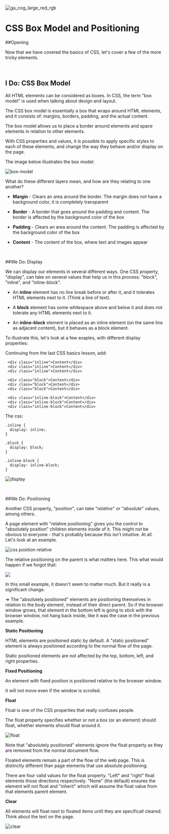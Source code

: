 ![ga_cog_large_red_rgb](https://cloud.githubusercontent.com/assets/40461/8183776/469f976e-1432-11e5-8199-6ac91363302b.png)

CSS Box Model and Positioning
=====

##Opening

Now that we have covered the basics of CSS, let's cover a few of the more tricky elements. 

<br>

## I Do: CSS Box Model

All HTML elements can be considered as boxes. In CSS, the term "box model" is used when talking about design and layout.

The CSS box model is essentially a box that wraps around HTML elements, and it consists of: margins, borders, padding, and the actual content.

The box model allows us to place a border around elements and space elements in relation to other elements. 

With CSS properties and values, it is possible to apply specific styles to each of these elements, and change the way they behave and/or display on the page. 

The image below illustrates the box model:

![box-model](https://cloud.githubusercontent.com/assets/40461/8234473/196b96b4-15d4-11e5-8782-0a8adacd471a.gif)

What do these different layers mean, and how are they relating to one another?

* **Margin** - Clears an area around the border. The margin does not have a background color, it is completely transparent

* **Border** - A border that goes around the padding and content. The border is affected by the background color of the box

* **Padding** - Clears an area around the content. The padding is affected by the background color of the box

* **Content** - The content of the box, where text and images appear

<br>

##We Do: Display

We can display our elements in several different ways. One CSS property, "display", can take on several values that help us in this process: "block", "inline", and "inline-block". 

* An **inline** element has no line break before or after it, and it tolerates HTML elements next to it. (Think a line of text).

* A **block** element has some whitespace above and below it and does not tolerate any HTML elements next to it.

* An **inline-block** element is placed as an inline element (on the same line as adjacent content), but it behaves as a block element.

To illustrate this, let's look at a few exaples, with different display properties:

Continuing from the last CSS basics lesson, add: 
	
```
 <div class="inline">Content</div>
 <div class="inline">Content</div>
 <div class="inline">Content</div>
	
 <div class="block">Content</div>
 <div class="block">Content</div>
 <div class="block">Content</div>
	
 <div class="inline-block">Content</div> 
 <div class="inline-block">Content</div> 
 <div class="inline-block">Content</div> 
```

The css:

```
.inline {
  display: inline;
}

.block {
  display: block;
}

.inline-block {
  display: inline-block;
}
```

![display](https://cloud.githubusercontent.com/assets/40461/8234494/4468a47e-15d4-11e5-828a-c46f3aa125ce.jpg)

<br>

##We Do: Positioning

Another CSS property, "position", can take "*relative*" or "*absolute*" values, among others. 

A page element with "relative positioning" gives you the control to "absolutely position" children elements inside of it. This might not be obvious to everyone - that's probably because this isn't intuitive. At all. Let's look at an example.

![css position relative](https://lh5.googleusercontent.com/1Rg2JABratNT6dc_ykEeZWH3BRhbgwI7JOl45jeqE-IxPUq2bx_xY_jYJQHqi38czuuQIGUqArhfZndC2SOtube_qDZe5h0wWz2xRlRNX-uiwjOfvz2K-Ld7Iw)

The relative positioning on the parent is what matters here. This what would happen if we forgot that:

![](https://lh3.googleusercontent.com/w2-DIT10v5D-5l5BQPnwBp5nmcLhKvfDeJfU-vYpx1l_73dnanrvsDoN0Z4cobGmEv1N5WEEo8XZ5WrK6UU9q87Iwi1AT9WgFeBy6qD8-AG2VrNLHaDmqTPsXA)

In this small example, it doesn't seem to matter much. But it really is a significant change.

⇒ The "absolutely positioned" elements are positioning themselves in relation to the body element, instead of their direct parent. So if the browser window grows, that element in the bottom left is going to stick with the browser window, not hang back inside, like it was the case in the previous example.


**Static Positioning**

HTML elements are positioned static by default. A "static positioned" element is always positioned according to the normal flow of the page.

Static positioned elements are not affected by the top, bottom, left, and right properties.

**Fixed Positioning**

An element with fixed position is positioned relative to the browser window.

It will not move even if the window is scrolled.

**Float**

Float is one of the CSS properties that really confuses people.

The float property specifies whether or not a box (or an element) should float, whether elements should float around it.

![float](https://cloud.githubusercontent.com/assets/40461/8234489/3b61ef02-15d4-11e5-8864-435fb6e0c3cc.png)

Note that "absolutely positioned" elements ignore the float property as they are removed from the normal document flow.

Floated elements remain a part of the flow of the web page. This is distinctly different than page elements that use absolute positioning. 

There are four valid values for the float property. "Left" and "right" float elements those directions respectively. "None" (the default) ensures the element will not float and "inherit" which will assume the float value from that elements parent element.

**Clear**

All elements will float next to floated items until they are specificall cleared. Think about the text on the page.

![clear](https://cloud.githubusercontent.com/assets/40461/8234478/287c1156-15d4-11e5-9901-ba9090a5bf70.png)


<br>